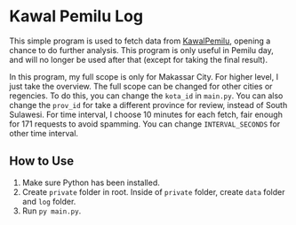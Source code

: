 # Kawal Pemilu Log

This simple program is used to fetch data from [KawalPemilu](https://kawalpemilu.org), opening a chance to do further analysis. This program is only useful in Pemilu day, and will no longer be used after that (except for taking the final result).

In this program, my full scope is only for Makassar City. For higher level, I just take the overview. The full scope can be changed for other cities or regencies. To do this, you can change the `kota_id` in `main.py`. You can also change the `prov_id` for take a different province for review, instead of South Sulawesi. For time interval, I choose 10 minutes for each fetch, fair enough for 171 requests to avoid spamming. You can change `INTERVAL_SECONDS` for other time interval.

## How to Use
1. Make sure Python has been installed.
2. Create `private` folder in root. Inside of `private` folder, create `data` folder and `log` folder.
3. Run `py main.py`.
